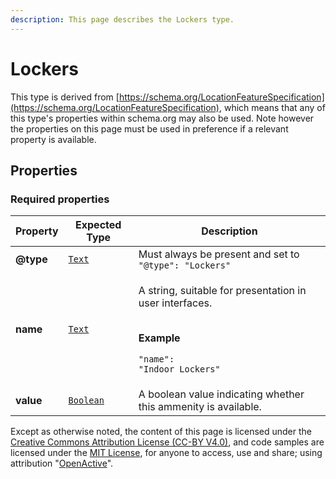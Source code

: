 ```yaml
---
description: This page describes the Lockers type.
---
```


# Lockers

This type is derived from [https://schema.org/LocationFeatureSpecification](https://schema.org/LocationFeatureSpecification), which means that any of this type's properties within schema.org may also be used. Note however the properties on this page must be used in preference if a relevant property is available.

## **Properties**

### **Required properties**

| Property  | Expected Type                            | Description                                                                                                                                   |
| --------- | ---------------------------------------- | --------------------------------------------------------------------------------------------------------------------------------------------- |
| **@type** |  [`Text`](https://schema.org/Text)       |  Must always be present and set to `"@type": "Lockers"`                                                                                       |
| **name**  |  [`Text`](https://schema.org/Text)       | <p>A string, suitable for presentation in user interfaces.</p><p><br><strong>Example</strong></p><p><code>"name": "Indoor Lockers"</code></p> |
| **value** |  [`Boolean`](https://schema.org/Boolean) | A boolean value indicating whether this ammenity is available.                                                                                |

Except as otherwise noted, the content of this page is licensed under the [Creative Commons Attribution License (CC-BY V4.0)](https://creativecommons.org/licenses/by/4.0/), and code samples are licensed under the [MIT License](https://opensource.org/licenses/MIT), for anyone to access, use and share; using attribution "[OpenActive](https://www.openactive.io)".
